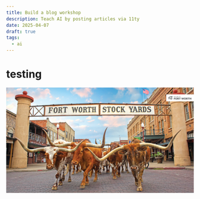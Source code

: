 ```yaml
---
title: Build a blog workshop
description: Teach AI by posting articles via 11ty
date: 2025-04-07
draft: true
tags:
  - ai
---
```

# testing

![](/public/img/1920X1080_Visit_Fort_Worth_The_Herd_d3193904-b6ca-4c0d-818e-1cb8175d6607.jpg)